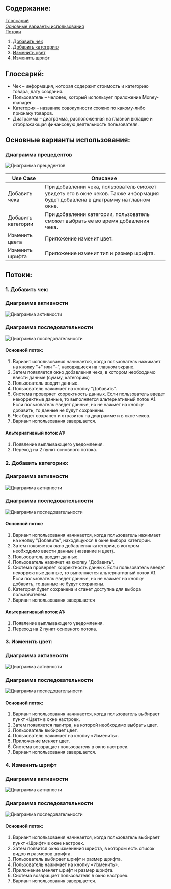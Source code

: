 ## Содержание: 

[Глоссарий](#Глоссарий) <br>
[Основные варианты использования](#1) <br>
[Потоки](#2) <br>
1. [Добавить чек](#3) <br>
2. [Добавить категорию](#4) <br>
3. [Изменить цвет](#5) <br>
4. [Изменить шрифт](#6) <br>


## Глоссарий: <a name="Глоссарий"> </a>

<ul> 
  <li> Чек – информация, которая содержит стоимость и категорию товара, дату создания. </li>
  <li> Пользователь – человек, который использует приложение Money-manager. </li>
  <li> Категория – название совокупности схожих по какому-либо признаку товаров. </li>
  <li> Диаграмма – диаграмма, расположенная на главной вкладке и отображающая финансовую деятельность пользователя. </li>
 </ul>
 
## Основные варианты использования: <a name="1"> </a>
### Диаграмма прецедентов
![Диаграмма прецедентов](https://github.com/DanaKlimova/Money-Manager/blob/master/UML/Use%20Case.jpg)

|Use Case| Описание | 
|--|--| 
|Добавить чека | При добавлении чека, пользователь сможет увидеть его в окне чеков. Также информация будет добавлена в диаграмму на главном окне. | 
|Добавить категории | При добавлении категории, пользователь сможет выбрать ее во время добавления чека.|
|Изменить цвета | Приложение изменит цвет.|
|Изменить шрифта| Приложение изменит тип и размер шрифта.|


## Потоки: <a name="2"> </a>

### 1. Добавить чек: <a name="3"> </a>
### Диаграмма активности
![Диаграмма активности](https://github.com/DanaKlimova/Money-Manager/blob/master/UML/Activity/Activity_add_cash_vaucher.jpg)
### Диаграмма последовательности
![Диаграмма последовательности](https://github.com/DanaKlimova/Money-Manager/blob/master/UML/Sequence/Sequence_add_cash_vaucher.jpg)

#### Основной поток:
<ul>
  <li type="1">Вариант использования начинается, когда пользователь нажимает на кнопку "+" или "-", находящиеся на главном экране.</li> 
  <li type="1">Затем появляется окно добавления чека, в котором необходимо ввести данные (сумму, категорию)</li> 
  <li type="1">Пользователь вводит данные.</li>
  <li type="1">Пользователь нажимает на кнопку "Добавить". </li>
  <li type="1">Система проверяет корректность данных. Если пользователь введет некорректные данные, то выполняется альтернативный поток А1. Если пользователь введет данные, но не нажмет на кнопку добавить, то данные не будут сохранены.</li>
  <li type="1">Чек будет сохранен и отразится на диаграмме и в окне чеков. </li>
  <li type="1">Вариант использования завершается.</li>
</ul>

#### Альтернативный поток А1:

<ul>
  <li type="1">Появление выплывающего уведомления.</li>
  <li type="1">Переход на 2 пункт основного потока.</li>
</ul>

### 2. Добавить категорию: <a name="4"> </a>
### Диаграмма активности
![Диаграмма активности](https://github.com/DanaKlimova/Money-Manager/blob/master/UML/Activity/Activity_add_category.jpg)
### Диаграмма последовательности
![Диаграмма последовательности](https://github.com/DanaKlimova/Money-Manager/blob/master/UML/Sequence/Sequence_add_category.jpg)

#### Основной поток:

<ul>
  <li type="1">Вариант использования начинается, когда пользователь нажимает на кнопку "Добавить", находящуюся в окне выбора категории.</li>
  <li type="1">Затем появляется окно добавления категории, в котором необходимо ввести данные (название и цвет).</li>
  <li type="1">Пользователь вводит данные.</li>
  <li type="1">Пользователь нажимет на кнопку "Добавить". </li>
  <li type="1">Система проверяет корректность данных. Если пользователь введет некорректные данные, то выполняется альтернативный поток А1. Если пользователь введет данные, но не нажмет на кнопку добавить, то данные не будут сохранены.</li>
  <li type="1">Категория будет сохранена и станет доступна для выбора пользователем. </li>
  <li type="1">Вариант использования завершается</li>
</ul>

#### Альтернативный поток А1:

<ul>
  <li type="1">Появление выплывающего уведомления.</li>
  <li type="1">Переход на 2 пункт основного потока.</li>
</ul>

### 3. Изменить цвет: <a name="5"> </a>
### Диаграмма активности
![Диаграмма активности](https://github.com/DanaKlimova/Money-Manager/blob/master/UML/Activity/Activity_change_color.jpg)
### Диаграмма последовательности
![Диаграмма последовательности](https://github.com/DanaKlimova/Money-Manager/blob/master/UML/Sequence/Sequence_change_color.jpg)

#### Основной поток:

<ul>
  <li type="1">Вариант использования начинается, когда пользователь выбирает пункт «Цвет» в окне настроек.</li>
  <li type="1">Затем появляется палитра, на которой необходимо выбрать цвет.</li>
  <li type="1">Пользователь выбирает цвет. </li> 
  <li type="1">Пользователь нажимает на кнопку «Изменить».</li>
  <li type="1">Приложение меняет цвет.</li>
  <li type="1">Система возвращает пользователя в окно настроек.</li>
  <li type="1">Вариант использования завершается.</li>
</ul>

### 4. Изменить шрифт <a name="6"> </a>
### Диаграмма активности
![Диаграмма активности](https://github.com/DanaKlimova/Money-Manager/blob/master/UML/Activity/Activity_change_font.jpg)
### Диаграмма последовательности
![Диаграмма последовательности](https://github.com/DanaKlimova/Money-Manager/blob/master/UML/Sequence/Sequence_change_font.jpg)

#### Основной поток:

<ul>
  <li type="1">Вариант использования начинается, когда пользователь выбирает пункт «Шрифт» в окне настроек.</li>
  <li type="1">Затем появится окно изменения шрифта, в котором есть список видов и размеров шрифта.</li>
  <li type="1">Пользователь выбирает шрифт и размер шрифта. </li>
  <li type="1">Пользователь нажимает на кнопку «Изменить».</li>
  <li type="1">Приложение меняет шрифт и размер шрифта.</li>
  <li type="1">Система возвращает пользователя в окно настроек.</li>
  <li type="1">Вариант использования завершается.</li>
</ul>
